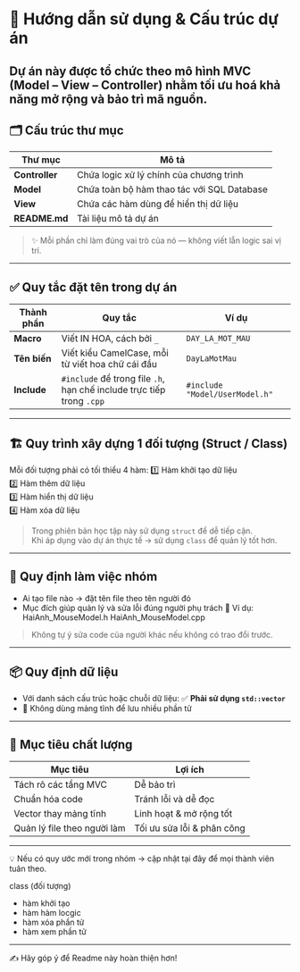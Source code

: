 # 📌 Hướng dẫn sử dụng & Cấu trúc dự án
Dự án này được tổ chức theo mô hình **MVC (Model – View – Controller)** nhằm tối ưu hoá khả năng mở rộng và bảo trì mã nguồn.
---
## 🗂️ Cấu trúc thư mục
| Thư mục        | Mô tả                                      |
| -------------- | ------------------------------------------ |
| **Controller** | Chứa logic xử lý chính của chương trình    |
| **Model**      | Chứa toàn bộ hàm thao tác với SQL Database |
| **View**       | Chứa các hàm dùng để hiển thị dữ liệu      |
| **README.md**  | Tài liệu mô tả dự án                       |


> ✨ Mỗi phần chỉ làm đúng vai trò của nó — không viết lẫn logic sai vị trí.
---
## ✅ Quy tắc đặt tên trong dự án
| Thành phần | Quy tắc | Ví dụ |
|----------|--------|------|
| **Macro** | Viết IN HOA, cách bởi `_` | `DAY_LA_MOT_MAU` |
| **Tên biến** | Viết kiểu CamelCase, mỗi từ viết hoa chữ cái đầu | `DayLaMotMau` |
| **Include** | `#include` để trong file `.h`, hạn chế include trực tiếp trong `.cpp` | `#include "Model/UserModel.h"` |
---
## 🏗️ Quy trình xây dựng 1 đối tượng (Struct / Class)
Mỗi đối tượng phải có tối thiểu 4 hàm:
1️⃣ Hàm khởi tạo dữ liệu  
2️⃣ Hàm thêm dữ liệu  
3️⃣ Hàm hiển thị dữ liệu  
4️⃣ Hàm xóa dữ liệu  
> Trong phiên bản học tập này sử dụng `struct` để dễ tiếp cận.  
> Khi áp dụng vào dự án thực tế → sử dụng `class` để quản lý tốt hơn.
---
## 👥 Quy định làm việc nhóm
- Ai tạo file nào → đặt tên file theo tên người đó  
- Mục đích giúp quản lý và sửa lỗi đúng người phụ trách
📌 Ví dụ:
HaiAnh_MouseModel.h
HaiAnh_MouseModel.cpp
> Không tự ý sửa code của người khác nếu không có trao đổi trước.
---
## 📦 Quy định dữ liệu
- Với danh sách cấu trúc hoặc chuỗi dữ liệu:
✅ **Phải sử dụng `std::vector`**
- 🚫 Không dùng mảng tĩnh để lưu nhiều phần tử
---
## 🎯 Mục tiêu chất lượng
| Mục tiêu | Lợi ích |
|--------|--------|
| Tách rõ các tầng MVC | Dễ bảo trì |
| Chuẩn hóa code | Tránh lỗi và dễ đọc |
| Vector thay mảng tĩnh | Linh hoạt & mở rộng tốt |
| Quản lý file theo người làm | Tối ưu sửa lỗi & phân công |
---

💡 Nếu có quy ước mới trong nhóm → cập nhật tại đây để mọi thành viên tuân theo.

class (đối tượng)
 - hàm khởi tạo
 - hàm hàm locgic
 - hàm xóa phần tử
 - hàm xem phần tử
---

✍️ Hãy góp ý để Readme này hoàn thiện hơn!
